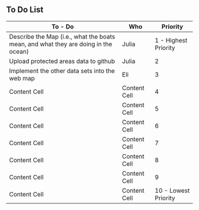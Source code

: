 ## To Do List

| To - Do  | Who |  Priority |
| ------------- | ------------- | ------------- |
| Describe the Map (i.e., what the boats mean, and what they are doing in the ocean)  | Julia  |  1 - Highest Priority |
| Upload protected areas data to github | Julia  |  2 |
| Implement the other data sets into the web map  | Eli  |  3 |
| Content Cell  | Content Cell  |  4 |
| Content Cell  | Content Cell  |  5 |
| Content Cell  | Content Cell  |  6 |
| Content Cell  | Content Cell  |  7 |
| Content Cell  | Content Cell  |  8 |
| Content Cell  | Content Cell  |  9 |
| Content Cell  | Content Cell  |  10 - Lowest Priority |
